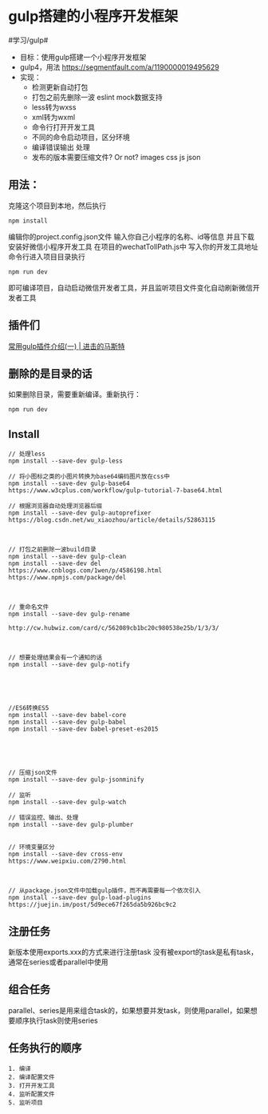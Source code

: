 # gulp搭建的小程序开发框架
#学习/gulp#

* 目标：使用gulp搭建一个小程序开发框架
* gulp4，用法
	https://segmentfault.com/a/1190000019495629
* 实现：
	+ 检测更新自动打包
	+ 打包之前先删除一波
 eslint
	mock数据支持
	+ less转为wxss
	+ xml转为wxml
	+ 命令行打开开发工具
	+ 不同的命令启动项目，区分环境
	+ 编译错误输出 处理
	+ 发布的版本需要压缩文件? Or not?
		images
		css
		js
		json


## 用法：
克隆这个项目到本地，然后执行
```
npm install
```
编辑你的project.config.json文件
输入你自己小程序的名称、id等信息
并且下载安装好微信小程序开发工具
在项目的wechatTollPath.js中 写入你的开发工具地址
命令行进入项目目录执行
```
npm run dev
```
即可编译项目，自动启动微信开发者工具，并且监听项目文件变化自动刷新微信开发者工具




## 插件们
[常用gulp插件介绍(一) | 进击的马斯特](http://pinkyjie.com/2015/08/02/commonly-used-gulp-plugins-part-1/)


## 删除的是目录的话
如果删除目录，需要重新编译。重新执行：
```
npm run dev
```


## Install
```
// 处理less
npm install --save-dev gulp-less

// 将小图标之类的小图片转换为base64编码图片放在css中
npm install --save-dev gulp-base64
https://www.w3cplus.com/workflow/gulp-tutorial-7-base64.html

// 根据浏览器自动处理浏览器后缀
npm install --save-dev gulp-autoprefixer
https://blog.csdn.net/wu_xiaozhou/article/details/52863115



// 打包之前删除一波build目录
npm install --save-dev gulp-clean
npm install --save-dev del
https://www.cnblogs.com/1wen/p/4586198.html
https://www.npmjs.com/package/del



// 重命名文件
npm install --save-dev gulp-rename

http://cw.hubwiz.com/card/c/562089cb1bc20c980538e25b/1/3/3/



// 想要处理结果会有一个通知的话
npm install --save-dev gulp-notify





//ES6转换ES5
npm install --save-dev babel-core
npm install --save-dev gulp-babel
npm install --save-dev babel-preset-es2015





// 压缩json文件
npm install --save-dev gulp-jsonminify

// 监听
npm install --save-dev gulp-watch

// 错误监控、输出、处理
npm install --save-dev gulp-plumber


// 环境变量区分
npm install --save-dev cross-env
https://www.weipxiu.com/2790.html



// 从package.json文件中加载gulp插件，而不再需要每一个依次引入
npm install --save-dev gulp-load-plugins
https://juejin.im/post/5d9ece67f265da5b926bc9c2

```



## 注册任务
新版本使用exports.xxx的方式来进行注册task
没有被export的task是私有task，通常在series或者parallel中使用


## 组合任务
parallel、series是用来组合task的，如果想要并发task，则使用parallel，如果想要顺序执行task则使用series


## 任务执行的顺序
	1. 编译
	2. 编译配置文件
	3. 打开开发工具
	4. 监听配置文件
	5. 监听项目

